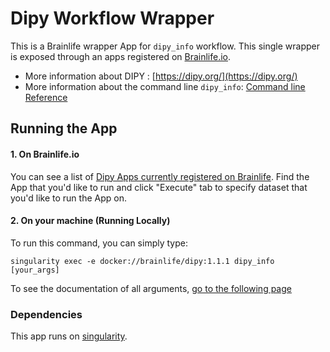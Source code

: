 # Dipy Workflow Wrapper

This is a Brainlife wrapper App for `dipy_info` workflow. This single wrapper is exposed through an apps registered on [Brainlife.io](https://brainlife.io).

- More information about DIPY : [https://dipy.org/](https://dipy.org/)
- More information about the command line `dipy_info`: [Command line Reference](https://dipy.org/documentation/latest/reference_cmd/dipy_info/)

## Running the App

#### 1. On Brainlife.io

You can see a list of [Dipy Apps currently registered on Brainlife](https://brainlife.io/apps#dipy). Find the App that you'd like to run and click "Execute" tab to specify dataset that you'd like to run the App on.

#### 2. On  your machine (Running Locally)

To run this command, you can simply type:

`singularity exec -e docker://brainlife/dipy:1.1.1 dipy_info [your_args]`

To see the documentation of all arguments, [go to the following page](https://dipy.org/documentation/1.1.1./reference_cmd/dipy_info/)

### Dependencies

This app runs on [singularity](https://www.sylabs.io/singularity/).
